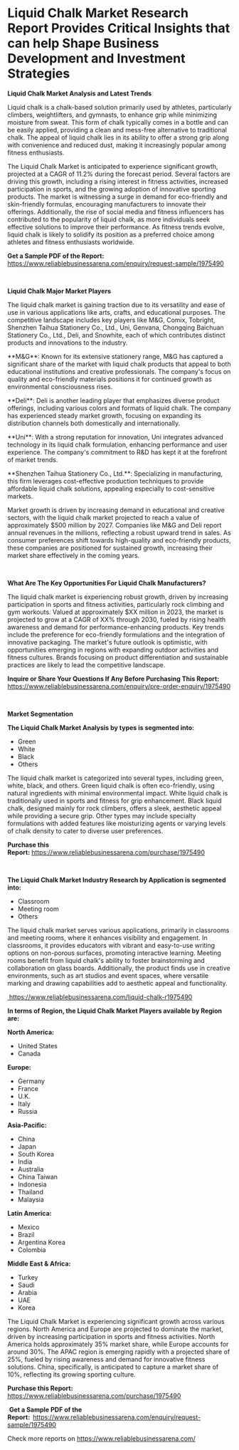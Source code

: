 <p><h1>Liquid Chalk Market Research Report Provides Critical Insights that can help Shape Business Development and Investment Strategies</h1></p><p><strong>Liquid Chalk Market Analysis and Latest Trends</strong></p>
<p><p>Liquid chalk is a chalk-based solution primarily used by athletes, particularly climbers, weightlifters, and gymnasts, to enhance grip while minimizing moisture from sweat. This form of chalk typically comes in a bottle and can be easily applied, providing a clean and mess-free alternative to traditional chalk. The appeal of liquid chalk lies in its ability to offer a strong grip along with convenience and reduced dust, making it increasingly popular among fitness enthusiasts.</p><p>The Liquid Chalk Market is anticipated to experience significant growth, projected at a CAGR of 11.2% during the forecast period. Several factors are driving this growth, including a rising interest in fitness activities, increased participation in sports, and the growing adoption of innovative sporting products. The market is witnessing a surge in demand for eco-friendly and skin-friendly formulas, encouraging manufacturers to innovate their offerings. Additionally, the rise of social media and fitness influencers has contributed to the popularity of liquid chalk, as more individuals seek effective solutions to improve their performance. As fitness trends evolve, liquid chalk is likely to solidify its position as a preferred choice among athletes and fitness enthusiasts worldwide.</p></p>
<p><strong>Get a Sample PDF of the Report:&nbsp;</strong> <a href="https://www.reliablebusinessarena.com/enquiry/request-sample/1975490?utm_campaign=2031&utm_medium=2&utm_source=Github&utm_content=ia&utm_term=08022025&utm_id=liquid-chalk">https://www.reliablebusinessarena.com/enquiry/request-sample/1975490</a></p>
<p>&nbsp;</p>
<p><strong>Liquid Chalk Major Market Players</strong></p>
<p><p>The liquid chalk market is gaining traction due to its versatility and ease of use in various applications like arts, crafts, and educational purposes. The competitive landscape includes key players like M&G, Comix, Tobright, Shenzhen Taihua Stationery Co., Ltd., Uni, Genvana, Chongqing Baichuan Stationery Co., Ltd., Deli, and Snowhite, each of which contributes distinct products and innovations to the industry.</p><p>**M&G**: Known for its extensive stationery range, M&G has captured a significant share of the market with liquid chalk products that appeal to both educational institutions and creative professionals. The company's focus on quality and eco-friendly materials positions it for continued growth as environmental consciousness rises.</p><p>**Deli**: Deli is another leading player that emphasizes diverse product offerings, including various colors and formats of liquid chalk. The company has experienced steady market growth, focusing on expanding its distribution channels both domestically and internationally.</p><p>**Uni**: With a strong reputation for innovation, Uni integrates advanced technology in its liquid chalk formulation, enhancing performance and user experience. The company's commitment to R&D has kept it at the forefront of market trends.</p><p>**Shenzhen Taihua Stationery Co., Ltd.**: Specializing in manufacturing, this firm leverages cost-effective production techniques to provide affordable liquid chalk solutions, appealing especially to cost-sensitive markets.</p><p>Market growth is driven by increasing demand in educational and creative sectors, with the liquid chalk market projected to reach a value of approximately $500 million by 2027. Companies like M&G and Deli report annual revenues in the millions, reflecting a robust upward trend in sales. As consumer preferences shift towards high-quality and eco-friendly products, these companies are positioned for sustained growth, increasing their market share effectively in the coming years.</p></p>
<p>&nbsp;</p>
<p><strong>What Are The Key Opportunities For Liquid Chalk Manufacturers?</strong></p>
<p><p>The liquid chalk market is experiencing robust growth, driven by increasing participation in sports and fitness activities, particularly rock climbing and gym workouts. Valued at approximately $XX million in 2023, the market is projected to grow at a CAGR of XX% through 2030, fueled by rising health awareness and demand for performance-enhancing products. Key trends include the preference for eco-friendly formulations and the integration of innovative packaging. The market's future outlook is optimistic, with opportunities emerging in regions with expanding outdoor activities and fitness cultures. Brands focusing on product differentiation and sustainable practices are likely to lead the competitive landscape.</p></p>
<p><strong>Inquire or Share Your Questions If Any Before Purchasing This Report:</strong> <a href="https://www.reliablebusinessarena.com/enquiry/pre-order-enquiry/1975490?utm_campaign=2031&utm_medium=2&utm_source=Github&utm_content=ia&utm_term=08022025&utm_id=liquid-chalk">https://www.reliablebusinessarena.com/enquiry/pre-order-enquiry/1975490</a></p>
<p>&nbsp;</p>
<p><strong>Market Segmentation</strong></p>
<p><strong>The Liquid Chalk Market Analysis by types is segmented into:</strong></p>
<p><ul><li>Green</li><li>White</li><li>Black</li><li>Others</li></ul></p>
<p><p>The liquid chalk market is categorized into several types, including green, white, black, and others. Green liquid chalk is often eco-friendly, using natural ingredients with minimal environmental impact. White liquid chalk is traditionally used in sports and fitness for grip enhancement. Black liquid chalk, designed mainly for rock climbers, offers a sleek, aesthetic appeal while providing a secure grip. Other types may include specialty formulations with added features like moisturizing agents or varying levels of chalk density to cater to diverse user preferences.</p></p>
<p><strong>Purchase this Report:&nbsp;</strong><a href="https://www.reliablebusinessarena.com/purchase/1975490?utm_campaign=2031&utm_medium=2&utm_source=Github&utm_content=ia&utm_term=08022025&utm_id=liquid-chalk">https://www.reliablebusinessarena.com/purchase/1975490</a></p>
<p>&nbsp;</p>
<p><strong>The Liquid Chalk Market Industry Research by Application is segmented into:</strong></p>
<p><ul><li>Classroom</li><li>Meeting room</li><li>Others</li></ul></p>
<p><p>The liquid chalk market serves various applications, primarily in classrooms and meeting rooms, where it enhances visibility and engagement. In classrooms, it provides educators with vibrant and easy-to-use writing options on non-porous surfaces, promoting interactive learning. Meeting rooms benefit from liquid chalk's ability to foster brainstorming and collaboration on glass boards. Additionally, the product finds use in creative environments, such as art studios and event spaces, where versatile marking and drawing capabilities add to aesthetic appeal and functionality.</p></p>
<p><a href="https://www.reliablebusinessarena.com/liquid-chalk-r1975490?utm_campaign=2031&utm_medium=2&utm_source=Github&utm_content=ia&utm_term=08022025&utm_id=liquid-chalk">&nbsp;https://www.reliablebusinessarena.com/liquid-chalk-r1975490</a></p>
<p><strong>In terms of Region, the Liquid Chalk Market Players available by Region are:</strong></p>
<p>
    <p> <strong> North America: </strong>
        <ul>
            <li>United States</li>
            <li>Canada</li>
        </ul>
        </p> 
    <p> <strong> Europe: </strong>
        <ul>
            <li>Germany</li>
            <li>France</li>
            <li>U.K.</li>
            <li>Italy</li>
            <li>Russia</li>
        </ul>
        </p> 
    <p> <strong> Asia-Pacific: </strong>
        <ul>
            <li>China</li>
            <li>Japan</li>
            <li>South Korea</li>
            <li>India</li>
            <li>Australia</li>
            <li>China Taiwan</li>
            <li>Indonesia</li>
            <li>Thailand</li>
            <li>Malaysia</li>
        </ul>
        </p> 
    <p> <strong> Latin America: </strong>
        <ul>
            <li>Mexico</li>
            <li>Brazil</li>
            <li>Argentina Korea</li>
            <li>Colombia</li>
        </ul>
        </p> 
    <p> <strong> Middle East & Africa: </strong>
        <ul>
            <li>Turkey</li>
            <li>Saudi</li>
            <li>Arabia</li>
            <li>UAE</li>
            <li>Korea</li>
        </ul>
    </p>
    </p>
<p><p>The Liquid Chalk Market is experiencing significant growth across various regions. North America and Europe are projected to dominate the market, driven by increasing participation in sports and fitness activities. North America holds approximately 35% market share, while Europe accounts for around 30%. The APAC region is emerging rapidly with a projected share of 25%, fueled by rising awareness and demand for innovative fitness solutions. China, specifically, is anticipated to capture a market share of 10%, reflecting its growing sporting culture.</p></p>
<p><strong>Purchase this Report: </strong><a href="https://www.reliablebusinessarena.com/purchase/1975490?utm_campaign=2031&utm_medium=2&utm_source=Github&utm_content=ia&utm_term=08022025&utm_id=liquid-chalk">https://www.reliablebusinessarena.com/purchase/1975490</a></p>
<p>&nbsp;<strong>Get a Sample PDF of the Report:&nbsp;&nbsp;</strong><a href="https://www.reliablebusinessarena.com/enquiry/request-sample/1975490?utm_campaign=2031&utm_medium=2&utm_source=Github&utm_content=ia&utm_term=08022025&utm_id=liquid-chalk">https://www.reliablebusinessarena.com/enquiry/request-sample/1975490</a></p>
<p><strong></strong></p>
<p>Check more reports on <a href="https://www.reliablebusinessarena.com/?utm_campaign=2031&utm_medium=2&utm_source=Github&utm_content=ia&utm_term=08022025&utm_id=liquid-chalk">https://www.reliablebusinessarena.com/</a></p>